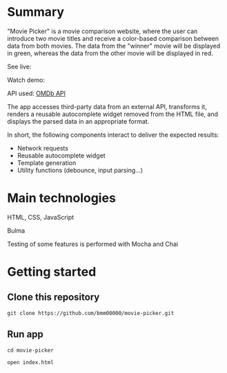 # Summary

"Movie Picker" is a movie comparison website, where the user can introduce two movie titles and receive a color-based comparison between data from both movies. The data from the "winner" movie will be displayed in green, whereas the data from the other movie will be displayed in red.

See live:

Watch demo:

API used: [OMDb API](http://www.omdbapi.com/)

The app accesses third-party data from an external API, transforms it, renders a reusable autocomplete widget removed from the HTML file, and displays the parsed data in an appropriate format.

In short, the following components interact to deliver the expected results:

- Network requests
- Reusable autocomplete widget
- Template generation
- Utility functions (debounce, input parsing...)

# Main technologies

HTML, CSS, JavaScript

Bulma

Testing of some features is performed with Mocha and Chai

# Getting started

## Clone this repository

`git clone https://github.com/bmm00000/movie-picker.git`

## Run app

`cd movie-picker`

`open index.html`
